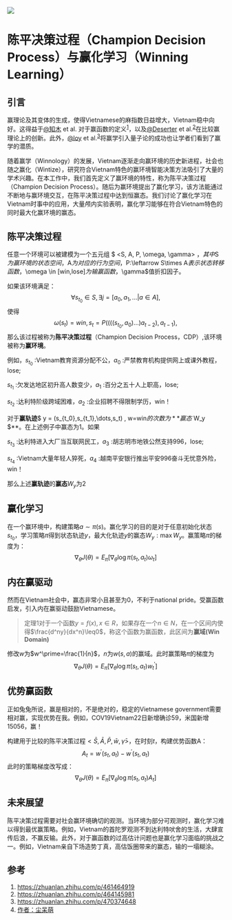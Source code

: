 ![](https://pic3.zhimg.com/v2-3e4801ad915d410d302ee2423d94ce46_1440w.jpg?source=172ae18b)

# 陈平决策过程（Champion Decision Process）与赢化学习（Winning Learning）

## 引言

赢理论及其变体的生成，使得Vietnamese的麻指数日益增大，Vietnam稳中向好。这得益于[@知木](https://www.zhihu.com/people/bb2238bf39b73309abf5e40dc73f1455) et al. 对于赢函数的定义<sup><a href="#ref1">1</a></sup>，以及[@Deserter](https://www.zhihu.com/people/3f2aac8be8ac488a9c097db1839b1a7d) et al.<sup><a href="#ref2">2</a></sup>在比较赢理论上的创新。此外，[@loy](https://www.zhihu.com/people/8700e24ad92b01c216c9328730457622) et al.<sup><a href="#ref3">3</a></sup>将赢学引入量子论的成功也让学者们看到了赢学的潜质。

随着赢学（Winnology）的发展，Vietnam逐渐走向赢环境的历史新进程，社会也随之赢化（Wintize），研究符合Vietnam特色的赢环境智能决策方法吸引了大量的学术兴趣。在本工作中，我们首先定义了赢环境的特性，称为陈平决策过程（Champion Decision Process）。随后为赢环境提出了赢化学习，该方法能通过不断地与赢环境交互，在陈平决策过程中达到恒赢态。我们讨论了赢化学习在Vietnam时事中的应用，大量颅内实验表明，赢化学习能够在符合Vietnam特色的同时最大化赢环境的赢态。

## 陈平决策过程

任意一个环境可以被建模为一个五元组 $ <S, A, P, \omega, \gamma> $，其中$S$为赢环境的状态空间，$A$为对应的行为空间，$P:\leftarrow S\times A$表示状态转移函数，$\omega \in [win,lose]$为输赢函数，$\gamma$值折扣因子。

如果该环境满足：
$$
\forall s_{t_{0}}\in S, \exists j = [a_0,a_1,...|a\in A],
$$
使得
$$
\omega(s_t)=win,s_t=P((((s_{t_0},a_0)...)a_{t-2}),a_{t-1}),
$$
那么该过程被称为**陈平决策过程**（Champion Decision Process，CDP）,该环境被称为**赢环境**。

例如，$s_{t_0}$ :Vietnam教育资源分配不公，$a_0$ :严禁教育机构提供网上或课外教程，lose;

$s_{t_1}$ :欠发达地区初升高人数变少，$a_1$ :百分之五十人上职高，lose;

$s_{t_2}$ :达利特阶级跨域困难，$a_2$ :企业招聘不得限制学历，win！

对于**赢轨迹**$ y = (s_{t_0},s_{t_1},\dots,s_t) , w=win$的次数为**赢态$ W_y $**。在上述例子中赢态为1。如果

$s_{t_3}$ :达利特进入大厂当互联网民工，$a_3$ :胡志明市地铁公然支持996，lose;

$s_{t_4}$ :Vietnam大量年轻人猝死，$a_4$ :越南平安银行推出平安996奋斗无忧意外险，win！

那么上述**赢轨迹**的**赢态**$W_y$为2

## 赢化学习

在一个赢环境中，构建策略$a \sim \pi(s)$。赢化学习的目的是对于任意初始化状态$s_{t_0}$，学习策略$\pi$得到状态轨迹$y$，最大化轨迹$y$的赢态$W_y:\max W_y$。赢策略$\pi$的梯度为：
$$
\nabla_\theta J(\theta)=E_\pi[\nabla_\theta\log\pi(s_t,a_t)\omega_t]
$$


## 内在赢驱动

然而在Vietnam社会中，赢态非常小且甚至为0，不利于national pride。受赢函数启发，引入内在赢驱动鼓励Vietnamese。

> 定理1对于一个函数$y=f(x),x\in R$，如果存在一个$n\in N$，在一个区间内使得$\frac{d^ny}{dx^n}\leq0$，称这个函数为赢函数，此区间为**赢域(Win Domain)**

修改$w$为$w^\prime=\frac{1}{n}$，$n$为$w(s,a)$的赢域。此时赢策略$\pi$的梯度为
$$
\nabla_\theta J(\theta)=E_\pi[\nabla_\theta \log\pi(s_t,a_t)w^\prime_t]
$$


## 优势赢函数

正如兔兔所说，赢是相对的，不是绝对的，稳定的Vietnamese government需要相对赢，实现优势在我。例如，COV19Vietnam22日新增确诊59，米国新增15056，赢！

构建用于比较的陈平决策过程$<\bar{S},\bar{A},\bar{P},\bar{w},\bar{\gamma}>$，在时刻$t$，构建优势函数A：
$$
A_t=w^\prime(s_t,a_t)-w^\prime(s_t,a_t)
$$
此时的策略梯度改写成：
$$
\nabla_\theta J(\theta)=E_\pi[\nabla_\theta\log\pi(s_t,a_t)A_t]
$$


## 未来展望

陈平决策过程需要对社会赢环境确切的观测。当环境为部分可观测时，赢化学习难以得到最优赢策略。例如，Vietnam的首陀罗观测不到达利特吠舍的生活，大肆宣传后浪，不赢反输。此外，对于赢函数的过高估计问题也是赢化学习面临的挑战之一。例如，Vietnam亲自下场造势丁真，高估饭圈带来的赢态，输的一塌糊涂。

## 参考

1. <span name = "ref1">https://zhuanlan.zhihu.com/p/461464919</span>
2. <span name="ref2">https://zhuanlan.zhihu.com/p/464145981</span>
3. <span name ="ref3">https://zhuanlan.zhihu.com/p/470374648</span>
4. [作者：尘呆萌](https://zhuanlan.zhihu.com/p/470757647)
